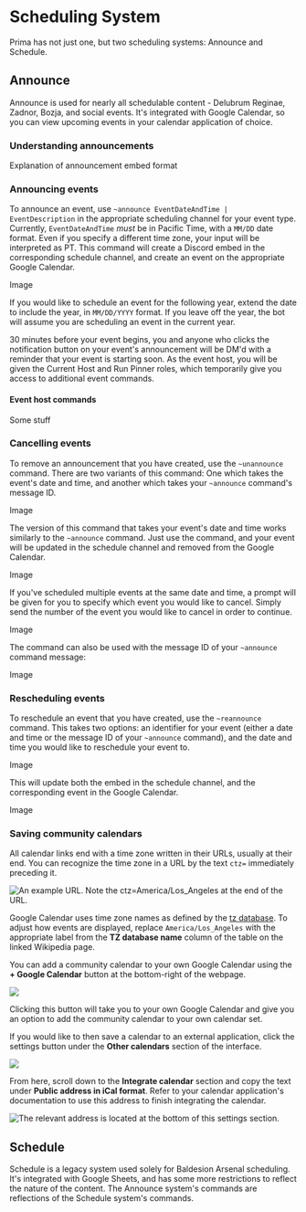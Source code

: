 # Scheduling System

Prima has not just one, but two scheduling systems: Announce and Schedule.

## Announce

Announce is used for nearly all schedulable content - Delubrum Reginae, Zadnor, Bozja, and social events. It's integrated with Google Calendar, so you can view upcoming events in your calendar application of choice.

### Understanding announcements

Explanation of announcement embed format

### Announcing events

To announce an event, use `~announce EventDateAndTime | EventDescription` in the appropriate scheduling channel for your event type. Currently, `EventDateAndTime` _must_ be in Pacific Time, with a `MM/DD` date format. Even if you specify a different time zone, your input will be interpreted as PT. This command will create a Discord embed in the corresponding schedule channel, and create an event on the appropriate Google Calendar.

Image

If you would like to schedule an event for the following year, extend the date to include the year, in `MM/DD/YYYY` format. If you leave off the year, the bot will assume you are scheduling an event in the current year.

30 minutes before your event begins, you and anyone who clicks the notification button on your event's announcement will be DM'd with a reminder that your event is starting soon. As the event host, you will be given the Current Host and Run Pinner roles, which temporarily give you access to additional event commands.

#### Event host commands

Some stuff

### Cancelling events

To remove an announcement that you have created, use the `~unannounce` command. There are two variants of this command: One which takes the event's date and time, and another which takes your `~announce` command's message ID.

Image

The version of this command that takes your event's date and time works similarly to the `~announce` command. Just use the command, and your event will be updated in the schedule channel and removed from the Google Calendar.

Image

If you've scheduled multiple events at the same date and time, a prompt will be given for you to specify which event you would like to cancel. Simply send the number of the event you would like to cancel in order to continue.

Image

The command can also be used with the message ID of your `~announce` command message:

Image

### Rescheduling events

To reschedule an event that you have created, use the `~reannounce` command. This takes two options: an identifier for your event (either a date and time or the message ID of your `~announce` command), and the date and time you would like to reschedule your event to.

Image

This will update both the embed in the schedule channel, and the corresponding event in the Google Calendar.

Image

### Saving community calendars

All calendar links end with a time zone written in their URLs, usually at their end. You can recognize the time zone in a URL by the text `ctz=` immediately preceding it.

![An example URL. Note the ctz=America/Los\_Angeles at the end of the URL.](../.gitbook/assets/google\_calendar\_url\_time\_zone.png)

Google Calendar uses time zone names as defined by the [tz database](https://en.wikipedia.org/wiki/List\_of\_tz\_database\_time\_zones). To adjust how events are displayed, replace `America/Los_Angeles` with the appropriate label from the **TZ database name** column of the table on the linked Wikipedia page.

You can add a community calendar to your own Google Calendar using the **+ Google Calendar** button at the bottom-right of the webpage.

![](../.gitbook/assets/google\_calendar\_add\_button.png)

Clicking this button will take you to your own Google Calendar and give you an option to add the community calendar to your own calendar set.

If you would like to then save a calendar to an external application, click the settings button under the **Other calendars** section of the interface.

![](../.gitbook/assets/google\_calendar\_settings.png)

From here, scroll down to the **Integrate calendar** section and copy the text under **Public address in iCal format**. Refer to your calendar application's documentation to use this address to finish integrating the calendar.

![The relevant address is located at the bottom of this settings section.](../.gitbook/assets/google\_calendar\_integration.png)

## Schedule

Schedule is a legacy system used solely for Baldesion Arsenal scheduling. It's integrated with Google Sheets, and has some more restrictions to reflect the nature of the content. The Announce system's commands are reflections of the Schedule system's commands.
